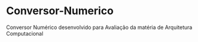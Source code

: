# Conversor-Numerico
Conversor Numérico desenvolvido para Avaliação da matéria de Arquitetura Computacional
